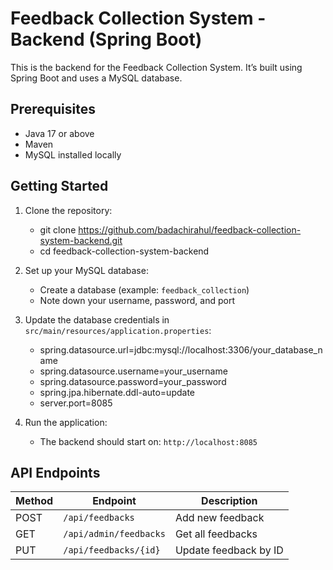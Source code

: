 # Feedback Collection System - Backend (Spring Boot)

This is the backend for the Feedback Collection System. It’s built using Spring Boot and uses a MySQL database.

## Prerequisites
- Java 17 or above
- Maven
- MySQL installed locally

## Getting Started

1. Clone the repository:
   - git clone https://github.com/badachirahul/feedback-collection-system-backend.git
   - cd feedback-collection-system-backend


2. Set up your MySQL database:
   - Create a database (example: `feedback_collection`)
   - Note down your username, password, and port

3. Update the database credentials in `src/main/resources/application.properties`:
   - spring.datasource.url=jdbc:mysql://localhost:3306/your_database_name
   - spring.datasource.username=your_username
   - spring.datasource.password=your_password
   - spring.jpa.hibernate.ddl-auto=update
   - server.port=8085

4. Run the application:
   - The backend should start on: `http://localhost:8085`

## API Endpoints

| Method | Endpoint              | Description           |
|--------|-----------------------|-----------------------|
| POST   | `/api/feedbacks`      | Add new feedback      |
| GET    | `/api/admin/feedbacks`      | Get all feedbacks     |
| PUT    | `/api/feedbacks/{id}` | Update feedback by ID    |
